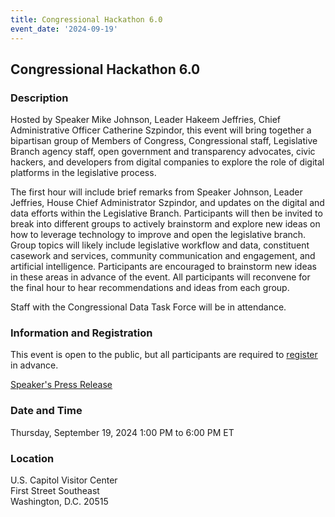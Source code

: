 ```yaml
---
title: Congressional Hackathon 6.0
event_date: '2024-09-19'
---
```


## Congressional Hackathon 6.0

### Description
Hosted by Speaker Mike Johnson, Leader Hakeem Jeffries, Chief Administrative Officer Catherine Szpindor, this event will bring together a bipartisan group of Members of Congress, Congressional staff, Legislative Branch agency staff, open government and transparency advocates, civic hackers, and developers from digital companies to explore the role of digital platforms in the legislative process.     

The first hour will include brief remarks from Speaker Johnson, Leader Jeffries, House Chief Administrator Szpindor, and updates on the digital and data efforts within the Legislative Branch. Participants will then be invited to break into different groups to actively brainstorm and explore new ideas on how to leverage technology to improve and open the legislative branch. Group topics will likely include legislative workflow and data, constituent casework and services, community communication and engagement, and artificial intelligence. Participants are encouraged to brainstorm new ideas in these areas in advance of the event. All participants will reconvene for the final hour to hear recommendations and ideas from each group.    
  
Staff with the Congressional Data Task Force will be in attendance.  
  
### Information and Registration 
This event is open to the public, but all participants are required to [register](https://www.eventbrite.com/e/congressional-hackathon-60-tickets-934654315217) in advance.
   
[Speaker's Press Release](https://www.speaker.gov/2024/08/13/speaker-johnson-and-leader-jeffries-to-host-sixth-annual-congressional-hackathon/)      
  
### Date and Time  
Thursday, September 19, 2024 
1:00 PM to 6:00 PM ET  

### Location    
U.S. Capitol Visitor Center  
First Street Southeast  
Washington, D.C. 20515  

